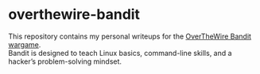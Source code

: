 # overthewire-bandit
This repository contains my personal writeups for the [OverTheWire Bandit wargame](https://overthewire.org/wargames/bandit/).  
Bandit is designed to teach Linux basics, command-line skills, and a hacker’s problem-solving mindset.

